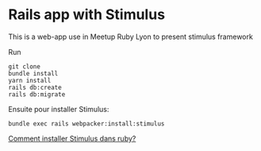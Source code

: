 # Rails app with Stimulus

This is a web-app use in Meetup Ruby Lyon to present stimulus framework

Run

```
git clone
bundle install
yarn install
rails db:create
rails db:migrate
```


Ensuite pour installer Stimulus:

```
bundle exec rails webpacker:install:stimulus
```
[Comment installer Stimulus dans ruby?](https://medium.com/cedarcode/installing-stimulus-js-in-a-rails-app-c8564ba51ea2)
